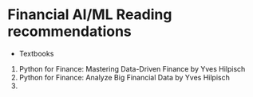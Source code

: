 # Financial AI/ML Reading recommendations
- Textbooks

1. Python for Finance: Mastering Data-Driven Finance by Yves Hilpisch
2. Python for Finance: Analyze Big Financial Data by Yves Hilpisch
3. 
